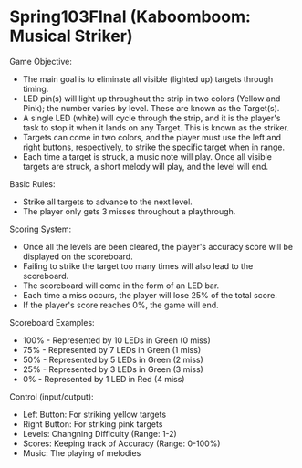 # Spring103FInal (Kaboomboom: Musical Striker)

Game Objective:  
- The main goal is to eliminate all visible (lighted up) targets through timing.  
- LED pin(s) will light up throughout the strip in two colors (Yellow and Pink); the number varies by level. These are known as the Target(s).  
- A single LED (white) will cycle through the strip, and it is the player's task to stop it when it lands on any Target. This is known as the striker.  
- Targets can come in two colors, and the player must use the left and right buttons, respectively, to strike the specific target when in range.  
- Each time a target is struck, a music note will play. Once all visible targets are struck, a short melody will play, and the level will end.  
  
Basic Rules:  
- Strike all targets to advance to the next level.  
- The player only gets 3 misses throughout a playthrough.  
  
Scoring System:  
- Once all the levels are been cleared, the player's accuracy score will be displayed on the scoreboard.  
- Failing to strike the target too many times will also lead to the scoreboard.  
- The scoreboard will come in the form of an LED bar.  
- Each time a miss occurs, the player will lose 25% of the total score.  
- If the player's score reaches 0%, the game will end.  
  
Scoreboard Examples:  
- 100% - Represented by 10 LEDs in Green (0 miss)  
- 75% - Represented by 7 LEDs in Green (1 miss)  
- 50% - Represented by 5 LEDs in Green (2 miss)  
- 25% - Represented by 3 LEDs in Green (3 miss)  
- 0% - Represented by 1 LED in Red (4 miss)  
  
Control (input/output):  
- Left Button: For striking yellow targets  
- Right Button: For striking pink targets  
- Levels: Changning Difficulty (Range: 1-2)  
- Scores: Keeping track of Accuracy (Range: 0-100%)  
- Music: The playing of melodies  


